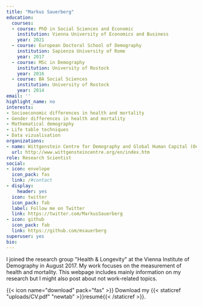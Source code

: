 ```yaml
---
title: "Markus Sauerberg"
education:
  courses:
  - course: PhD in Social Sciences and Economic
    institution: Vienna University of Economics and Business
    year: 2021
  - course: European Doctoral School of Demography
    institution: Sapienza University of Rome
    year: 2017
  - course: MSc in Demography
    institution: University of Rostock
    year: 2016
  - course: BA Social Sciences
    institution: University of Rostock
    year: 2014
email: ''
highlight_name: no
interests:
- Socioeconomic differences in health and mortality
- Gender differences in health and mortality
- Mathematical demography
- Life table techniques
- Data vizualisation
organizations:
- name: Wittgenstein Centre for Demography and Global Human Capital (OeAW, IIASA, University of Vienna)
  url: http://www.wittgensteincentre.org/en/index.htm
role: Research Scientist
social:
- icon: envelope
  icon_pack: fas
  link: /#contact
- display:
    header: yes
  icon: twitter
  icon_pack: fab
  label: Follow me on Twitter
  link: https://twitter.com/MarkusSauerberg
- icon: github
  icon_pack: fab
  link: https://github.com/msauerberg
superuser: yes
bio:    
---
```


I joined the research group "Health & Longevity" at the Vienna Institute of Demography in August 2017. My work focuses on the measurement of health and mortality. This webpage includes mainly information on my research but I might also post about not work-related topics.



{{< icon name="download" pack="fas" >}} Download my {{< staticref "uploads/CV.pdf" "newtab" >}}resumé{{< /staticref >}}.

